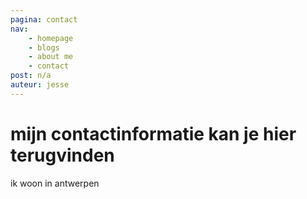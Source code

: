 ```yaml
---
pagina: contact
nav:
    - homepage
    - blogs
    - about me
    - contact
post: n/a
auteur: jesse
---
```


# mijn contactinformatie kan je hier terugvinden
ik woon in antwerpen
